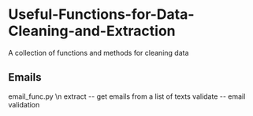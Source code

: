 # Useful-Functions-for-Data-Cleaning-and-Extraction

A collection of functions and methods for cleaning data 

## Emails
email_func.py \n
extract -- get emails from a list of texts
validate -- email validation
